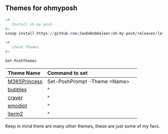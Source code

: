 ## Themes for ohmyposh

```powershell
<#
   Install oh my posh
#>
scoop install https://github.com/JanDeDobbeleer/oh-my-posh/releases/latest/download/oh-my-posh.json

<#
   Check Themes
#>

Get-PoshThemes
```

| Theme Name                                                                                                         | Command to set                |    |
| :----------------------------------------------------------------------------------------------------------------- | :---------------------------- | :- |
| [M365Princess](https://github.com/JanDeDobbeleer/oh-my-posh/blob/main/themes/M365Princess.omp.json "M365Princess") | Set-PoshPrompt -Theme \<Name> |    |
| [bubbles](https://github.com/JanDeDobbeleer/oh-my-posh/blob/main/themes/bubbles.omp.json "bubbles")                | ^                             |    |
| [craver](https://github.com/JanDeDobbeleer/oh-my-posh/blob/main/themes/craver.omp.json "craver")                   | ^                             |    |
| [emodipt](https://github.com/JanDeDobbeleer/oh-my-posh/blob/main/themes/emodipt.omp.json "emodipt")                | ^                             |    |
| [iterm2](https://github.com/JanDeDobbeleer/oh-my-posh/blob/main/themes/iterm2.omp.json "iterm2")                   | ^                             |    |

Keep in mind there are many other themes, these are just some of my favs.
